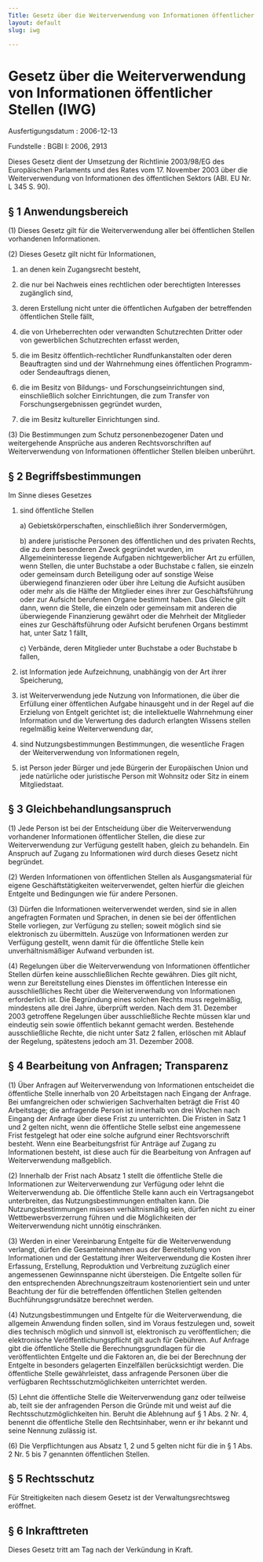 ```yaml
---
Title: Gesetz über die Weiterverwendung von Informationen öffentlicher Stellen
layout: default
slug: iwg

---
```


# Gesetz über die Weiterverwendung von Informationen öffentlicher Stellen (IWG)

Ausfertigungsdatum
:   2006-12-13

Fundstelle
:   BGBl I: 2006, 2913

Dieses Gesetz dient der Umsetzung der Richtlinie 2003/98/EG des
Europäischen Parlaments und des Rates vom 17. November 2003 über die
Weiterverwendung von Informationen des öffentlichen Sektors (ABl. EU
Nr. L 345 S. 90).


## § 1 Anwendungsbereich

(1) Dieses Gesetz gilt für die Weiterverwendung aller bei öffentlichen
Stellen vorhandenen Informationen.

(2) Dieses Gesetz gilt nicht für Informationen,

1.  an denen kein Zugangsrecht besteht,


2.  die nur bei Nachweis eines rechtlichen oder berechtigten Interesses
    zugänglich sind,


3.  deren Erstellung nicht unter die öffentlichen Aufgaben der
    betreffenden öffentlichen Stelle fällt,


4.  die von Urheberrechten oder verwandten Schutzrechten Dritter oder von
    gewerblichen Schutzrechten erfasst werden,


5.  die im Besitz öffentlich-rechtlicher Rundfunkanstalten oder deren
    Beauftragten sind und der Wahrnehmung eines öffentlichen Programm-
    oder Sendeauftrags dienen,


6.  die im Besitz von Bildungs- und Forschungseinrichtungen sind,
    einschließlich solcher Einrichtungen, die zum Transfer von
    Forschungsergebnissen gegründet wurden,


7.  die im Besitz kultureller Einrichtungen sind.




(3) Die Bestimmungen zum Schutz personenbezogener Daten und
weitergehende Ansprüche aus anderen Rechtsvorschriften auf
Weiterverwendung von Informationen öffentlicher Stellen bleiben
unberührt.


## § 2 Begriffsbestimmungen

Im Sinne dieses Gesetzes

1.  sind öffentliche Stellen

    a)  Gebietskörperschaften, einschließlich ihrer Sondervermögen,


    b)  andere juristische Personen des öffentlichen und des privaten Rechts,
        die zu dem besonderen Zweck gegründet wurden, im Allgemeininteresse
        liegende Aufgaben nichtgewerblicher Art zu erfüllen, wenn Stellen, die
        unter Buchstabe a oder Buchstabe c fallen, sie einzeln oder gemeinsam
        durch Beteiligung oder auf sonstige Weise überwiegend finanzieren oder
        über ihre Leitung die Aufsicht ausüben oder mehr als die Hälfte der
        Mitglieder eines ihrer zur Geschäftsführung oder zur Aufsicht
        berufenen Organe bestimmt haben. Das Gleiche gilt dann, wenn die
        Stelle, die einzeln oder gemeinsam mit anderen die überwiegende
        Finanzierung gewährt oder die Mehrheit der Mitglieder eines zur
        Geschäftsführung oder Aufsicht berufenen Organs bestimmt hat, unter
        Satz 1 fällt,


    c)  Verbände, deren Mitglieder unter Buchstabe a oder Buchstabe b fallen,





2.  ist Information jede Aufzeichnung, unabhängig von der Art ihrer
    Speicherung,


3.  ist Weiterverwendung jede Nutzung von Informationen, die über die
    Erfüllung einer öffentlichen Aufgabe hinausgeht und in der Regel auf
    die Erzielung von Entgelt gerichtet ist; die intellektuelle
    Wahrnehmung einer Information und die Verwertung des dadurch erlangten
    Wissens stellen regelmäßig keine Weiterverwendung dar,


4.  sind Nutzungsbestimmungen Bestimmungen, die wesentliche Fragen der
    Weiterverwendung von Informationen regeln,


5.  ist Person jeder Bürger und jede Bürgerin der Europäischen Union und
    jede natürliche oder juristische Person mit Wohnsitz oder Sitz in
    einem Mitgliedstaat.





## § 3 Gleichbehandlungsanspruch

(1) Jede Person ist bei der Entscheidung über die Weiterverwendung
vorhandener Informationen öffentlicher Stellen, die diese zur
Weiterverwendung zur Verfügung gestellt haben, gleich zu behandeln.
Ein Anspruch auf Zugang zu Informationen wird durch dieses Gesetz
nicht begründet.

(2) Werden Informationen von öffentlichen Stellen als Ausgangsmaterial
für eigene Geschäftstätigkeiten weiterverwendet, gelten hierfür die
gleichen Entgelte und Bedingungen wie für andere Personen.

(3) Dürfen die Informationen weiterverwendet werden, sind sie in allen
angefragten Formaten und Sprachen, in denen sie bei der öffentlichen
Stelle vorliegen, zur Verfügung zu stellen; soweit möglich sind sie
elektronisch zu übermitteln. Auszüge von Informationen werden zur
Verfügung gestellt, wenn damit für die öffentliche Stelle kein
unverhältnismäßiger Aufwand verbunden ist.

(4) Regelungen über die Weiterverwendung von Informationen
öffentlicher Stellen dürfen keine ausschließlichen Rechte gewähren.
Dies gilt nicht, wenn zur Bereitstellung eines Dienstes im
öffentlichen Interesse ein ausschließliches Recht über die
Weiterverwendung von Informationen erforderlich ist. Die Begründung
eines solchen Rechts muss regelmäßig, mindestens alle drei Jahre,
überprüft werden. Nach dem 31. Dezember 2003 getroffene Regelungen
über ausschließliche Rechte müssen klar und eindeutig sein sowie
öffentlich bekannt gemacht werden. Bestehende ausschließliche Rechte,
die nicht unter Satz 2 fallen, erlöschen mit Ablauf der Regelung,
spätestens jedoch am 31. Dezember 2008.


## § 4 Bearbeitung von Anfragen; Transparenz

(1) Über Anfragen auf Weiterverwendung von Informationen entscheidet
die öffentliche Stelle innerhalb von 20 Arbeitstagen nach Eingang der
Anfrage. Bei umfangreichen oder schwierigen Sachverhalten beträgt die
Frist 40 Arbeitstage; die anfragende Person ist innerhalb von drei
Wochen nach Eingang der Anfrage über diese Frist zu unterrichten. Die
Fristen in Satz 1 und 2 gelten nicht, wenn die öffentliche Stelle
selbst eine angemessene Frist festgelegt hat oder eine solche aufgrund
einer Rechtsvorschrift besteht. Wenn eine Bearbeitungsfrist für
Anträge auf Zugang zu Informationen besteht, ist diese auch für die
Bearbeitung von Anfragen auf Weiterverwendung maßgeblich.

(2) Innerhalb der Frist nach Absatz 1 stellt die öffentliche Stelle
die Informationen zur Weiterverwendung zur Verfügung oder lehnt die
Weiterverwendung ab. Die öffentliche Stelle kann auch ein
Vertragsangebot unterbreiten, das Nutzungsbestimmungen enthalten kann.
Die Nutzungsbestimmungen müssen verhältnismäßig sein, dürfen nicht zu
einer Wettbewerbsverzerrung führen und die Möglichkeiten der
Weiterverwendung nicht unnötig einschränken.

(3) Werden in einer Vereinbarung Entgelte für die Weiterverwendung
verlangt, dürfen die Gesamteinnahmen aus der Bereitstellung von
Informationen und der Gestattung ihrer Weiterverwendung die Kosten
ihrer Erfassung, Erstellung, Reproduktion und Verbreitung zuzüglich
einer angemessenen Gewinnspanne nicht übersteigen. Die Entgelte sollen
für den entsprechenden Abrechnungszeitraum kostenorientiert sein und
unter Beachtung der für die betreffenden öffentlichen Stellen
geltenden Buchführungsgrundsätze berechnet werden.

(4) Nutzungsbestimmungen und Entgelte für die Weiterverwendung, die
allgemein Anwendung finden sollen, sind im Voraus festzulegen und,
soweit dies technisch möglich und sinnvoll ist, elektronisch zu
veröffentlichen; die elektronische Veröffentlichungspflicht gilt auch
für Gebühren. Auf Anfrage gibt die öffentliche Stelle die
Berechnungsgrundlagen für die veröffentlichten Entgelte und die
Faktoren an, die bei der Berechnung der Entgelte in besonders
gelagerten Einzelfällen berücksichtigt werden. Die öffentliche Stelle
gewährleistet, dass anfragende Personen über die verfügbaren
Rechtsschutzmöglichkeiten unterrichtet werden.

(5) Lehnt die öffentliche Stelle die Weiterverwendung ganz oder
teilweise ab, teilt sie der anfragenden Person die Gründe mit und
weist auf die Rechtsschutzmöglichkeiten hin. Beruht die Ablehnung auf
§ 1 Abs. 2 Nr. 4, benennt die öffentliche Stelle den Rechtsinhaber,
wenn er ihr bekannt und seine Nennung zulässig ist.

(6) Die Verpflichtungen aus Absatz 1, 2 und 5 gelten nicht für die in
§ 1 Abs. 2 Nr. 5 bis 7 genannten öffentlichen Stellen.


## § 5 Rechtsschutz

Für Streitigkeiten nach diesem Gesetz ist der Verwaltungsrechtsweg
eröffnet.


## § 6 Inkrafttreten

Dieses Gesetz tritt am Tag nach der Verkündung in Kraft.

